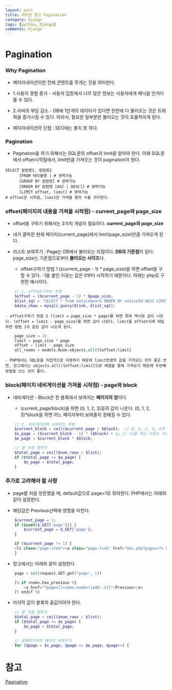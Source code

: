 ```yaml
---
layout: post
title: 파이썬 장고 Pagination
category: Django
tags: [python, Django]
comments: Django
---
```


# Pagination

### Why Pagination

- 페이지네이션이란 전체 콘텐트를 쪼개는 것을 의미한다.

- 1.사용자 경험 증가 - 사용자 입장에서 너무 많은 정보는 사용자에게 패닉을 안겨다 줄 수 있다.

- 2.서버의 부담 감소 - DB에 1만개의 데이터가 있다면 한번에 다 불러오는 것은 트래픽을 증가시킬 수 있다. 따라서, 필요한 일부분만 불러오는 것이 효율적이게 된다.

- 페이지네이션의 단점 : SEO에는 좋지 못 하다.

### Pagination

- Pagination을 하기 위해서는 SQL문의 offset과 limit을 알아야 한다. 아래 SQL문에서 offset시작점에서, limit만큼 가져오는 것이 pagination이 된다.

```console
SELECT 칼럼명1, 칼럼명2
      [FROM 테이블명 ] # 생략가능
      [GROUP BY 칼럼명] # 생략가능
      [ORDER BY 칼럼명 [ASC | DESC]] # 생략가능
      [LIMIT offset, limit] # 생략가능
# offset은 시작점, limit은 가져올 행의 수를 의미한다.
```

### offset(페이지의 내용을 가져올 시작점) - current_page와 page_size

- offset을 구하기 위해서는 2가지 개념이 필요하다. **current_page와 page_size**

- 내가 클릭한 현재 페이지(current_page)에서 limit(page_size)만큼 가져오게 된다.

- 리스트 보여주기 : Page는 DB에서 불러오는 지점이다. **DB의 기준점**이 된다. page_size는 기준점으로부터 **불러오는 사이즈**다.

    - offset구하기 방법 1 ((current_page - 1) * page_size)을 하면 offset을 구할 수 있다. -1을 붙인 이유는 값은 0부터 시작하기 때문이다. 아래는 php로 구현한 예시이다.

```php
    // 1. offset구하는 부분
    $offset = ($current_page - 1) * $page_size;
    $list_sql = "SELECT * from noticeboard ORDER BY noticeId DESC LIMIT $offset, $page_size;";
    $data_show = mysqli_query($link, $list_sql);
```

    - offset구하기 방법 2 (limit = page_size * page)를 하면 최대 맥시멈 값이 나온다. (offset = limit - page_size)를 하면 값이 나온다. limit을 offset식에 대입하면 방법 1과 같은 값이 나오게 된다.

```python
    page_size = 10
    limit = page_size * page
    offset = limit - page_size
    all_rooms = models.Room.objects.all()[offset:limit]
```

    - PHP에서는 SQL문을 직접적으로 이용하기 때문에 limit만큼의 값을 가져오는 것이 좋은 반면, 장고에서는 objects.all()[offset:limit]으로 배열을 통해 가져오기 때문에 두번째 방법을 쓰는 것이 좋다.

### block(페이지 네비게이션을 가져올 시작점) - page와 block

- 네비게이션 - Block은 한 블록에서 보여지는 **페이지의 양**이다.

    - (current_page/block)을 하면 (0, 1, 2, 3)등의 값이 나온다. (0, 1, 2, 3)*block을 하면 어느 페이지부터 보여줄지 정해질 수 있다.

```php
    // 2. 네비게이션바 보여주는 부분
    $current_block = ceil($current_page / $block);  // 0, 1, 2, 3, 4의 값이 나올 수 있다.
    $s_page = ($current_block - 1) * ($block) + 1; // +1을 하는 이유는 사용자에게 0부터 보여질 수 없기 때문이다.
    $e_page = $current_block * $block;

    // 끝 지점 정하기
    $total_page = ceil($num_rows / $list);
    if ($total_page <= $e_page) [
        $e_page = $total_page;
    }

```

### 추가로 고려해야 할 사항

- page를 처음 방문했을 때, default값으로 page=1로 줘야한다. PHP에서는 아래와 같이 설정한다.

- 해당값은 Previous선택에 영향을 미친다.

```php
    $current_page = 1;
    if (isset($_GET['page'])) [
        $current_page = $_GET['page'];
    }

    if ($current_page != 1) [
    <li class="page-item"><a class="page-link" href="bbs.php?page=<?= $current_page - 1 ?>">Previous</a></li>
    }
```
- 장고에서는 아래와 같이 설정한다.

```python
    page = int(request.GET.get("page", 1))

    [% if rooms.has_previous %}
        <a href="?page=[[rooms.number|add:-1}}">Previous</a>
    [% endif %}
```

- 마지막 값이 블록의 끝값이어야 한다.

```php
    // 끝 지점 정하기
    $total_page = ceil($num_rows / $list);
    if ($total_page <= $e_page) [
        $e_page = $total_page;
    }

    // 끝페이지까지 페이지 보여주기
    for ($page = $s_page; $page <= $e_page; $page++) [
```

# 참고

[Pagination](https://www.quora.com/What-is-pagination)
